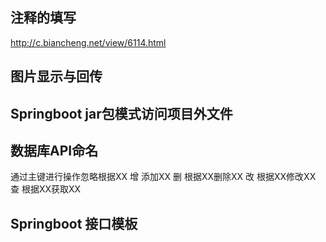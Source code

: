 ## 注释的填写
http://c.biancheng.net/view/6114.html

## 图片显示与回传

## Springboot jar包模式访问项目外文件

## 数据库API命名
通过主键进行操作忽略根据XX
增 添加XX
删 根据XX删除XX
改 根据XX修改XX
查 根据XX获取XX

## Springboot 接口模板
